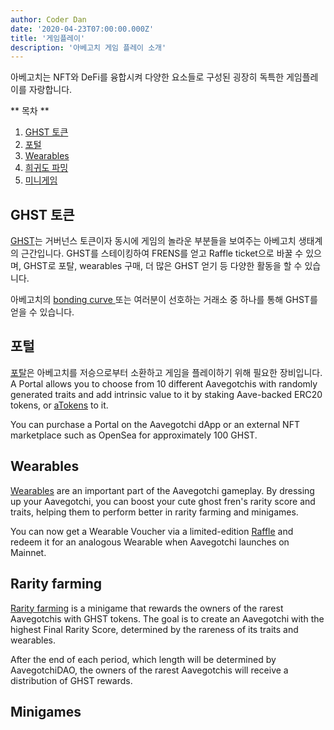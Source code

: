 ```yaml
---
author: Coder Dan
date: '2020-04-23T07:00:00.000Z'
title: '게임플레이'
description: '아베고치 게임 플레이 소개'
---
```


아베고치는 NFT와 DeFi를 융합시켜 다양한 요소들로 구성된 굉장히 독특한 게임플레이를 자랑합니다.

<div class="contentsBox">

** 목차 **

<ol>
<li><a href=#ghst-token>GHST 토큰</a></li>
<li><a href=#portals>포털
</a></li>
<li><a href=#wearables>Wearables</a></li>
<li><a href=#rarity-farming>희귀도 파밍</a></li>
<li><a href=#minigames>미니게임</a></li>
</ol>

</div>

## GHST 토큰

[GHST](https://wiki.aavegotchi.com/en/ghst)는 거버넌스 토큰이자 동시에 게임의 놀라운 부분들을 보여주는 아베고치 생태계의 근간입니다. GHST를 스테이킹하여 FRENS를 얻고 Raffle ticket으로 바꿀 수 있으며, GHST로 포탈, wearables 구매, 더 많은 GHST 얻기 등 다양한 활동을 할 수 있습니다.

아베고치의 [ bonding curve ](https://wiki.aavegotchi.com/en/curve) 또는 여러분이 선호하는 거래소 중 하나를 통해 GHST를 얻을 수 있습니다.

## 포털

[포탈](https://wiki.aavegotchi.com/en/portals)은 아베고치를 저승으로부터 소환하고 게임을 플레이하기 위해 필요한 장비입니다. A Portal allows you to choose from 10 different Aavegotchis with randomly generated traits and add intrinsic value to it by staking Aave-backed ERC20 tokens, or [aTokens](https://wiki.aavegotchi.com/en/atokens) to it.

You can purchase a Portal on the Aavegotchi dApp or an external NFT marketplace such as OpenSea for approximately 100 GHST.

## Wearables

[Wearables](https://wiki.aavegotchi.com/en/wearables) are an important part of the Aavegotchi gameplay. By dressing up your Aavegotchi, you can boost your cute ghost fren's rarity score and traits, helping them to perform better in rarity farming and minigames.

You can now get a Wearable Voucher via a limited-edition [Raffle](https://aavegotchi.medium.com/aavegotchi-raffles-a-frenly-guide-66f624c9bc60) and redeem it for an analogous Wearable when Aavegotchi launches on Mainnet.

## Rarity farming

[Rarity farming](https://wiki.aavegotchi.com/en/rarity-farming#final-rarity-score) is a minigame that rewards the owners of the rarest Aavegotchis with GHST tokens. The goal is to create an Aavegotchi with the highest Final Rarity Score, determined by the rareness of its traits and wearables.

After the end of each period, which length will be determined by AavegotchiDAO, the owners of the rarest Aavegotchis will receive a distribution of GHST rewards.

## Minigames
